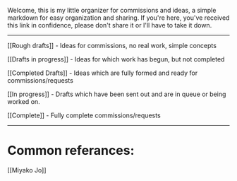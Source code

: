 Welcome, this is my little organizer for commissions and ideas, a simple markdown for easy organization and sharing.
If you're here, you've received this link in confidence, please don't share it or I'll have to take it down.

---

[[Rough drafts]] - Ideas for commissions, no real work, simple concepts

[[Drafts in progress]] - Ideas for which work has begun, but not completed

[[Completed Drafts]] - Ideas which are fully formed and ready for commissions/requests

[[In progress]] - Drafts which have been sent out and are in queue or being worked on.

[[Complete]] - Fully complete commissions/requests


---
# Common referances:
[[Miyako Jo]]

